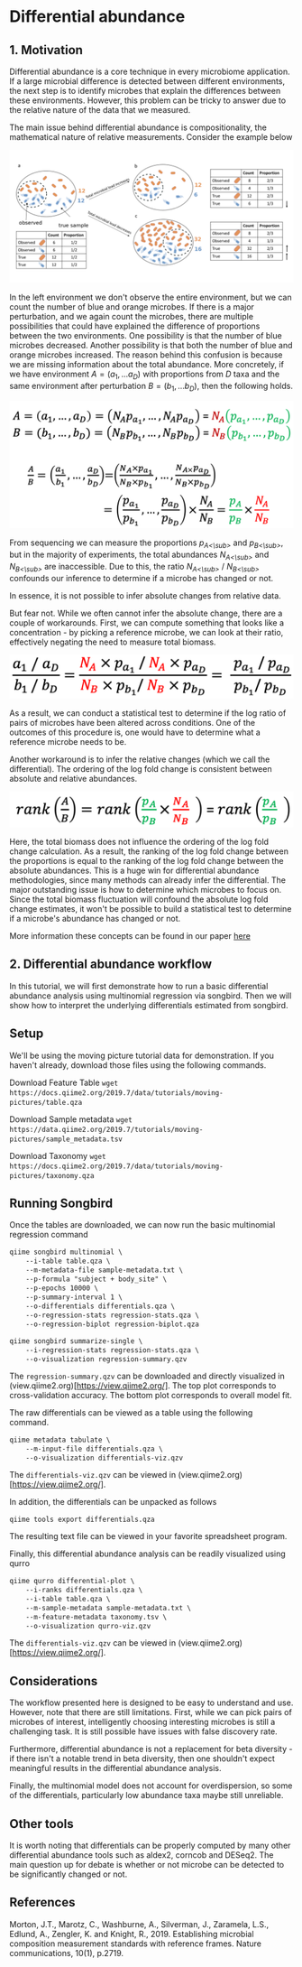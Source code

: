 # Differential abundance

## 1. Motivation

Differential abundance is a core technique in every microbiome application.  If a large microbial difference is detected between different environments, the next step is to identify microbes that explain the differences between these environments.  However, this problem can be tricky to answer due to the relative nature of the data that we measured.


The main issue behind differential abundance is compositionality, the mathematical nature of relative measurements.
Consider the example below

![](../img/composition.png)

In the left environment we don't observe the entire environment, but we can count the number of blue and orange microbes.
If there is a major perturbation, and we again count the microbes, there are multiple possibilities that could have explained the difference of proportions between the two environments. One possibility is that the number of blue microbes decreased.  Another possibility is that both the number of blue and orange microbes increased.  The reason behind this confusion is because we are missing information about the total abundance.  More concretely, if we have environment $A = (a_1, ... a_D)$ with proportions from $D$ taxa and the same environment after perturbation $B = (b_1, ... b_D)$, then the following holds.

![](../img/rank-equations1.png)

From sequencing we can measure the proportions _p<sub>A<\sub>_ and _p<sub>B<\sub>_, but in the majority of experiments, the total abundances _N<sub>A<\sub>_ and _N<sub>B<\sub>_ are inaccessible.  Due to this, the ratio _N<sub>A<\sub>_ / _N<sub>B<\sub>_ confounds our inference to determine if a microbe has changed or not.

In essence, it is not possible to infer absolute changes from relative data.

But fear not. While we often cannot infer the absolute change, there are a couple of workarounds.  First, we can compute something that looks like a concentration - by picking a reference microbe, we can look at their ratio, effectively negating the need to measure total biomass.

![](../img/rank-equations2.png)


As a result, we can conduct a statistical test to determine if the log ratio of pairs of microbes have been altered across conditions. One of the outcomes of this procedure is, one would have to determine what a reference microbe needs to be.

Another workaround is to infer the relative changes (which we call the differential).  The ordering of the log fold change is consistent between absolute and relative abundances.

![](../img/rank-equations3.png)

Here, the total biomass does not influence the ordering of the log fold change calculation. As a result, the ranking of the log fold change between the proportions is equal to the ranking of the log fold change between the absolute abundances. This is a huge win for differential abundance methodologies, since many methods can already infer the differential.  The major outstanding issue is how to determine which microbes to focus on.  Since the total biomass fluctuation will confound the absolute log fold change estimates, it won't be possible to build a statistical test to determine if a microbe's abundance has changed or not.

More information these concepts can be found in our paper [here](https://www.nature.com/articles/s41467-019-10656-5)

## 2. Differential abundance workflow


In this tutorial, we will first demonstrate how to run a basic differential abundance analysis using multinomial regression via songbird. Then we will show how to interpret the underlying differentials estimated from songbird.


## Setup
We'll be using the moving picture tutorial data for demonstration.  If you haven't already, download those files using the following commands.

Download Feature Table
`wget https://docs.qiime2.org/2019.7/data/tutorials/moving-pictures/table.qza`

Download Sample metadata
`wget https://data.qiime2.org/2019.7/tutorials/moving-pictures/sample_metadata.tsv`

Download Taxonomy
`wget https://docs.qiime2.org/2019.7/data/tutorials/moving-pictures/taxonomy.qza`


## Running Songbird

Once the tables are downloaded, we can now run the basic multinomial regression command

```
qiime songbird multinomial \
	--i-table table.qza \
	--m-metadata-file sample-metadata.txt \
	--p-formula "subject + body_site" \
	--p-epochs 10000 \
	--p-summary-interval 1 \
	--o-differentials differentials.qza \
	--o-regression-stats regression-stats.qza \
	--o-regression-biplot regression-biplot.qza
```



```
qiime songbird summarize-single \
	--i-regression-stats regression-stats.qza \
	--o-visualization regression-summary.qzv
```

The `regression-summary.qzv` can be downloaded and directly visualized in (view.qiime2.org)[https://view.qiime2.org/].
The top plot corresponds to cross-validation accuracy.  The bottom plot corresponds to overall model fit.

The raw differentials can be viewed as a table using the following command.

```
qiime metadata tabulate \
	--m-input-file differentials.qza \
	--o-visualization differentials-viz.qzv
```

The `differentials-viz.qzv` can be viewed in (view.qiime2.org)[https://view.qiime2.org/].

In addition, the differentials can be unpacked as follows

```
qiime tools export differentials.qza
```

The resulting text file can be viewed in your favorite spreadsheet program.

Finally, this differential abundance analysis can be readily visualized using qurro

```
qiime qurro differential-plot \
	--i-ranks differentials.qza \
	--i-table table.qza \
	--m-sample-metadata sample-metadata.txt \
	--m-feature-metadata taxonomy.tsv \
	--o-visualization qurro-viz.qzv
```

The `differentials-viz.qzv` can be viewed in (view.qiime2.org)[https://view.qiime2.org/].


## Considerations

The workflow presented here is designed to be easy to understand and use.  However, note that there are still limitations.
First, while we can pick pairs of microbes of interest, intelligently choosing interesting microbes is still a challenging task.
It is still possible have issues with false discovery rate.

Furthermore, differential abundance is not a replacement for beta diversity - if there isn't a notable trend in beta diversity, then one shouldn't expect meaningful results in the differential abundance analysis.

Finally, the multinomial model does not account for overdispersion, so some of the differentials, particularly low abundance taxa maybe still unreliable.


## Other tools

It is worth noting that differentials can be properly computed by many other differential abundance tools such as aldex2, corncob and DESeq2.  The main question up for debate is whether or not microbe can be detected to be significantly changed or not.

## References

Morton, J.T., Marotz, C., Washburne, A., Silverman, J., Zaramela, L.S., Edlund, A., Zengler, K. and Knight, R., 2019. Establishing microbial composition measurement standards with reference frames. Nature communications, 10(1), p.2719.
